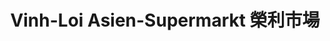 ---
title: "Vinh-Loi Asien-Supermarkt 榮利市場"
url: /hamburg/vinh-loi-asien-supermarkt-rong-li-shi-chang/
shop: Supermarkt
---